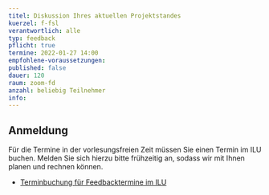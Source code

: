 ```yaml
---
titel: Diskussion Ihres aktuellen Projektstandes
kuerzel: f-fsl
verantwortlich: alle
typ: feedback
pflicht: true
termine: 2022-01-27 14:00
empfohlene-voraussetzungen: 
published: false
dauer: 120
raum: zoom-fd
anzahl: beliebig Teilnehmer
info:
---
```


## Anmeldung

Für die Termine in der vorlesungsfreien Zeit müssen Sie einen Termin im ILU buchen. Melden Sie sich hierzu bitte frühzeitig an, sodass wir mit Ihnen planen und rechnen können.

- [Terminbuchung für Feedbacktermine im ILU](https://ilu.th-koeln.de/ilias.php?baseClass=ilrepositorygui&ref_id=431172)
